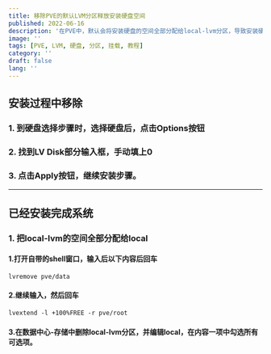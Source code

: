 ```yaml
---
title: 移除PVE的默认LVM分区释放安装硬盘空间
published: 2022-06-16
description: '在PVE中，默认会将安装硬盘的空间全部分配给local-lvm分区，导致安装硬盘空间不足。本教程将介绍如何移除默认LVM分区并释放安装硬盘空间。'
image: ''
tags: [PVE, LVM, 硬盘, 分区, 挂载, 教程]
category: ''
draft: false 
lang: ''
---
```

## 安装过程中移除
### 1. 到硬盘选择步骤时，选择硬盘后，点击Options按钮

### 2. 找到LV Disk部分输入框，手动填上0

### 3. 点击Apply按钮，继续安装步骤。

---
## 已经安装完成系统

### 1. 把local-lvm的空间全部分配给local

#### 1.打开自带的shell窗口，输入后以下内容后回车 
```shell
lvremove pve/data
```
#### 2.继续输入，然后回车
```shell
lvextend -l +100%FREE -r pve/root
```
#### 3.在数据中心-存储中删除local-lvm分区，并编辑local，在内容一项中勾选所有可选项。
